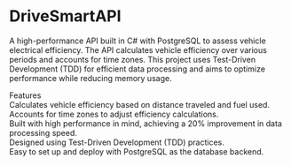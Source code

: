 # DriveSmartAPI
A high-performance API built in C# with PostgreSQL to assess vehicle electrical efficiency. The API calculates vehicle efficiency over various periods and accounts for time zones. This project uses Test-Driven Development (TDD) for efficient data processing and aims to optimize performance while reducing memory usage.

Features
<br>
Calculates vehicle efficiency based on distance traveled and fuel used.
<br>
Accounts for time zones to adjust efficiency calculations.
<br>
Built with high performance in mind, achieving a 20% improvement in data processing speed.
<br>
Designed using Test-Driven Development (TDD) practices.
<br>
Easy to set up and deploy with PostgreSQL as the database backend.
